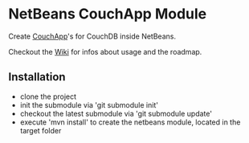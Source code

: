 # NetBeans CouchApp Module

Create [CouchApp](http://github.com/couchapp/couchapp)'s for CouchDB inside NetBeans.

Checkout the [Wiki](https://github.com/pangratz/netbeans-couchapp/wiki) for infos about usage and the roadmap.

## Installation

* clone the project
* init the submodule via 'git submodule init'
* checkout the latest submodule via 'git submodule update'
* execute 'mvn install' to create the netbeans module, located in the target folder